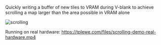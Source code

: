 Quickly writing a buffer of new tiles to VRAM during V-blank to achieve scrolling a map larger than the area possible in VRAM alone

![scrolling](scrolling.gif)

Running on real hardware:
https://tplewe.com/files/scrolling-demo-real-hardware.mp4